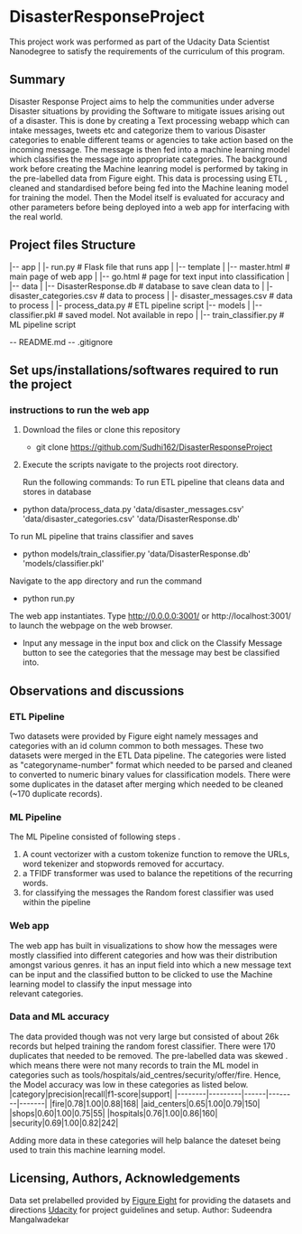 # DisasterResponseProject
This project work was performed as part of the Udacity Data Scientist Nanodegree to satisfy the requirements of the curriculum of this program.

## Summary
Disaster Response Project aims to help the communities under adverse Disaster situations by providing the Software to mitigate issues arising out of a disaster.
This is done by creating a Text processing webapp which can intake messages, tweets etc and categorize them to various Disaster categories to enable different teams or agencies to take action based on the incoming message. The message is then fed into a machine learning model which classifies the message into appropriate categories. 
The background work before creating the Machine leanring model is performed by taking in the pre-labelled data from Figure eight. This data is processing using ETL , cleaned and standardised before being fed into the Machine leaning model for training the model. Then the Model itself is evaluated for accuracy and other parameters before being deployed into a web app for interfacing with the real world.

## Project files Structure

|-- app
|    |- run.py  # Flask file that runs app
|    |-- template
|          |-- master.html  # main page of web app
|          |-- go.html      # page for text input into classification
|    
|-- data
|    |-- DisasterResponse.db     # database to save clean data to
|    |- disaster_categories.csv  # data to process 
|    |- disaster_messages.csv    # data to process
|    |- process_data.py          # ETL pipeline script
|-- models
|    |-- classifier.pkl          # saved model. Not available in repo
|    |-- train_classifier.py     # ML pipeline script

-- README.md
-- .gitignore

## Set ups/installations/softwares required to run the project

 
### instructions to run the web app
1. Download the files or clone this repository
   - git clone https://github.com/Sudhi162/DisasterResponseProject

2. Execute the scripts
   navigate to the projects root directory.
   
   Run the following commands:
To run ETL pipeline that cleans data and stores in database
- python data/process_data.py 'data/disaster_messages.csv' 'data/disaster_categories.csv' 'data/DisasterResponse.db'
  
To run ML pipeline that trains classifier and saves
- python models/train_classifier.py 'data/DisasterResponse.db' 'models/classifier.pkl'  

Navigate to the app directory and run the command
- python run.py
  
The web app instantiates. 
Type http://0.0.0.0:3001/ or http://localhost:3001/ to launch the webpage on the web browser.
- Input any message in the input box and click on the Classify Message button to see the categories that the message may best be classified into.
  
  
## Observations and discussions
  
### ETL Pipeline 
  Two datasets were provided by Figure eight namely messages and categories with an id column common to both messages. These two datasets were merged in the ETL Data pipeline.
  The categories were listed as "categoryname-number" format which needed to be parsed and cleaned to converted to numeric binary values for classification models.
  There were some duplicates in the dataset after merging which needed to be cleaned (~170 duplicate records).
  
### ML Pipeline
  The ML Pipeline consisted of following steps . 
  1. A count vectorizer with a custom tokenize function to remove the URLs, word tekenizer and stopwords removed for accurtacy.
  2. a TFIDF transformer was used to balance the repetitions of the recurring words. 
  3. for classifying the messages the Random forest classifier was used within the pipeline 

### Web app
  The web app has built in visualizations to show how the messages were mostly classified into different categories and how was their distribution amongst various genres. 
  it has an input field into which a new message text can be input and the classified button to be clicked to use the Machine learning model to classify the input message into   
  relevant categories. 
  
### Data and ML accuracy
  The data provided though was not very large but consisted of about 26k records but helped training the random forest classifier. There were 170 duplicates that needed to be removed. The pre-labelled data was skewed . which means there were not many records to train the ML model in categories such as tools/hospitals/aid_centres/security/offer/fire.
  Hence, the Model accuracy was low in these categories as listed below.
  |category|precision|recall|f1-score|support|
  |--------|---------|------|--------|-------|
  |fire|0.78|1.00|0.88|168|
  |aid_centers|0.65|1.00|0.79|150|
  |shops|0.60|1.00|0.75|55|
  |hospitals|0.76|1.00|0.86|160|
  |security|0.69|1.00|0.82|242|
  
  Adding more data in these categories will help balance the dateset being used to train this machine learning model.
  
  ## Licensing, Authors, Acknowledgements
  Data set prelabelled provided by [Figure Eight](https://www.figure-eight.com/) for providing the datasets and directions
 [Udacity](https://www.udacity.com/) for project guidelines and setup.
 Author: Sudeendra Mangalwadekar
